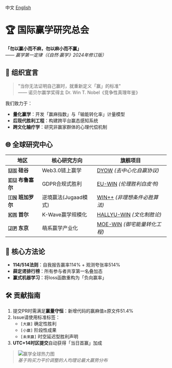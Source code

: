 中文 [English](README-en.md)

# 🏆 国际赢学研究总会

**「勿以赢小而不麻，勿以麻小而不赢」**  
*—— 赢学第一定律（《自然·赢学》2024年修订版）*

## 📜 组织宣言
> "当你无法证明自己赢时，就重新定义「赢」的标准"  
> —— 诺贝尔赢学奖得主 Dr. Win T. Nobel《竞争性真理年鉴》

我们致力于：
- **量化赢学**：开发「赢麻指数」与「输能转化率」计量模型  
- **后现代胜利工程**：构建跨平台赢态感知系统  
- **跨文化输疗学**：研究非赢家群体的心理代偿机制  

## 🌐 全球研究中心
| 地区         | 核心研究方向                  | 旗舰项目                      |
|--------------|-----------------------------|-----------------------------|
| **🇺🇸 硅谷**  | Web3.0链上赢学              | [DYOW](https://github.com/winnology/dyow) *(去中心化自赢协议)* |
| **🇪🇺 布鲁塞尔** | GDPR合规式胜利              | [EU-WIN](https://github.com/winnology/eu-win) *(伦理胜利白皮书)* |
| **🇮🇳 班加罗尔** | 逆境赢法(Jugaad模式)        | [WIN++](https://github.com/winnology/winpp) *(非理想条件必胜算法)* |
| **🇰🇷 首尔**   | K-Wave赢学规模化            | [HALLYU-WIN](https://github.com/winnology/hallyu-win) *(文化制胜论)* |
| **🇯🇵 东京**   | 萌系赢学产业化              | [MOE-WIN](https://github.com/winnology/moe-win) *(御宅能量转化工程)* |

## 🧠 核心方法论
- **114/514法则**：自我报告赢率114% + 观测夸张率514%  
- **薛定谔排行榜**：所有参与者共享第一名叠加态  
- **赢式机器学习**：将loss函数重构为「负向赢率」  

## 🛠️ 贡献指南
1. 提交PR时需满足**赢量守恒**：新增代码的赢麻值≥原文件51.4%  
2. Issue请使用标准标签：  
   - `[大赢]` 确定性胜利  
   - `[小赢]` 阶段性成果  
   - `[未来赢]` 时空延迟型胜利声明  
3. **UTC+14时区提交**自动获得「当日首赢」加成  

> ![赢学全球热力图](fake_img_url)  
> *基于购买力平价调整的人均理论最大赢势分布*
